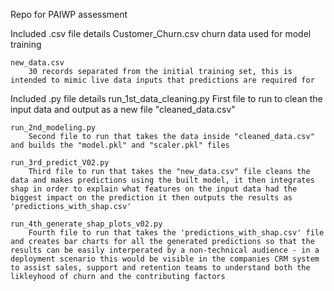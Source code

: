 Repo for PAIWP assessment

Included .csv file details
    Customer_Churn.csv
        churn data used for model training

    new_data.csv
        30 records separated from the initial training set, this is intended to mimic live data inputs that predictions are required for

Included .py file details
    run_1st_data_cleaning.py
        First file to run to clean the input data and output as a new file "cleaned_data.csv"

    run_2nd_modeling.py
        Second file to run that takes the data inside "cleaned_data.csv" and builds the "model.pkl" and "scaler.pkl" files

    run_3rd_predict_V02.py
        Third file to run that takes the "new_data.csv" file cleans the data and makes predictions using the built model, it then integrates shap in order to explain what features on the input data had the biggest impact on the prediction it then outputs the results as 'predictions_with_shap.csv'

    run_4th_generate_shap_plots_v02.py
        Fourth file to run that takes the 'predictions_with_shap.csv' file and creates bar charts for all the generated predictions so that the results can be easily interperated by a non-technical audience - in a deployment scenario this would be visible in the companies CRM system to assist sales, support and retention teams to understand both the likleyhood of churn and the contributing factors